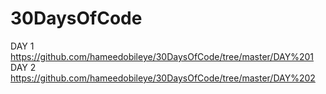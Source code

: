# 30DaysOfCode
 DAY 1 https://github.com/hameedobileye/30DaysOfCode/tree/master/DAY%201 
 DAY 2 https://github.com/hameedobileye/30DaysOfCode/tree/master/DAY%202
